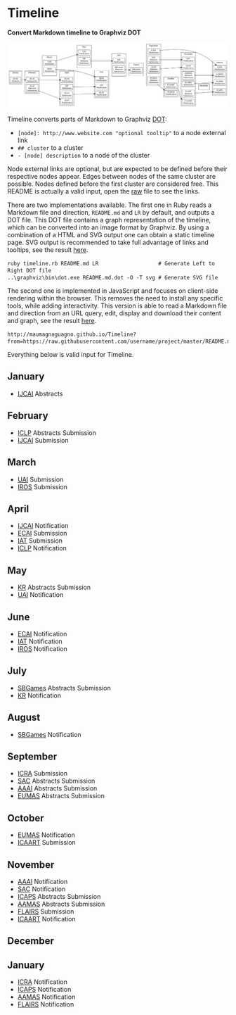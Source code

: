 # Timeline
**Convert Markdown timeline to Graphviz DOT**

![Example timeline](README.md.dot.svg)

Timeline converts parts of Markdown to Graphviz [DOT](https://en.wikipedia.org/wiki/DOT_%28graph_description_language%29 "Graph description language"):
- ``[node]: http://www.website.com "optional tooltip"`` to a node external link
- ``## cluster`` to a cluster
- ``- [node] description`` to a node of the cluster

Node external links are optional, but are expected to be defined before their respective nodes appear.
Edges between nodes of the same cluster are possible.
Nodes defined before the first cluster are considered free.
This README is actually a valid input, open the [raw](https://raw.githubusercontent.com/Maumagnaguagno/Timeline/master/README.md) file to see the links.

There are two implementations available.
The first one in Ruby reads a Markdown file and direction, ``README.md`` and ``LR`` by default, and outputs a DOT file.
This DOT file contains a graph representation of the timeline, which can be converted into an image format by Graphviz.
By using a combination of a HTML and SVG output one can obtain a static timeline page.
SVG output is recommended to take full advantage of links and tooltips, see the result [here](http://maumagnaguagno.github.io/Timeline/static.html).

```Shell
ruby timeline.rb README.md LR                   # Generate Left to Right DOT file
..\graphviz\bin\dot.exe README.md.dot -O -T svg # Generate SVG file
```

The second one is implemented in JavaScript and focuses on client-side rendering within the browser.
This removes the need to install any specific tools, while adding interactivity.
This version is able to read a Markdown file and direction from an URL query, edit, display and download their content and graph, see the result [here](http://maumagnaguagno.github.io/Timeline).

```
http://maumagnaguagno.github.io/Timeline?from=https://raw.githubusercontent.com/username/project/master/README.md&dir=LR
```

Everything below is valid input for Timeline.

[IJCAI]: http://www.ijcai.org/ "International Joint Conference on Artificial Intelligence"
[UAI]: http://auai.org/ "Conference on Uncertainty in Artificial Intelligence"
[IROS]: http://www.iros.org/ "International Conference on Intelligent Robots and Systems"
[ECAI]: https://www.ijcai-18.org/ "European Conference on Artificial Intelligence"
[IAT]: http://wibih.unomaha.edu/wi "International Conference on Intelligent Agent Technology"
[SBGames]: http://sbgames.org/ "Simposio Brasileiro de Games e Entretenimento Digital"
[ICRA]: http://www.icra2018.org/ "International Conference on Robotics and Automation"
[SAC]: http://www.sigapp.org/sac/ "Symposium On Applied Computing"
[AAAI]: http://www.aaai.org/Conferences/conferences.php "Association for the Advancement of Artificial Intelligence"
[EUMAS]: https://eumas2017.ibisc.univ-evry.fr/ "European Conference on Multi-Agent Systems"
[ICAART]: http://www.icaart.org/ "International Conference on Agents and Artificial Intelligence"
[ICAPS]: http://www.icaps-conference.org/ "International Conference on Automated Planning and Scheduling"
[AAMAS]: http://www.ifaamas.org/ "International Conference on Autonomous Agents and Multiagent Systems"
[FLAIRS]: http://www.flairs.com/ "Florida Artificial Intelligence Research Society"
[KR]: http://www.kr.org/ "International Conference on Principles of Knowledge Representation and Reasoning"
[ICLP]: https://www.cs.nmsu.edu/ALP/iclp2018/ "International Conference on Logic Programming"

## January
- [IJCAI] Abstracts

## February
- [ICLP] Abstracts Submission
- [IJCAI] Submission

## March
- [UAI] Submission
- [IROS] Submission

## April
- [IJCAI] Notification
- [ECAI] Submission
- [IAT] Submission
- [ICLP] Notification

## May
- [KR] Abstracts Submission
- [UAI] Notification

## June
- [ECAI] Notification
- [IAT] Notification
- [IROS] Notification

## July
- [SBGames] Abstracts Submission
- [KR] Notification

## August
- [SBGames] Notification

## September
- [ICRA] Submission
- [SAC] Abstracts Submission
- [AAAI] Abstracts Submission
- [EUMAS] Abstracts Submission

## October
- [EUMAS] Notification
- [ICAART] Submission

## November
- [AAAI] Notification
- [SAC] Notification
- [ICAPS] Abstracts Submission
- [AAMAS] Abstracts Submission
- [FLAIRS] Submission
- [ICAART] Notification

## December

## January
- [ICRA] Notification
- [ICAPS] Notification
- [AAMAS] Notification
- [FLAIRS] Notification